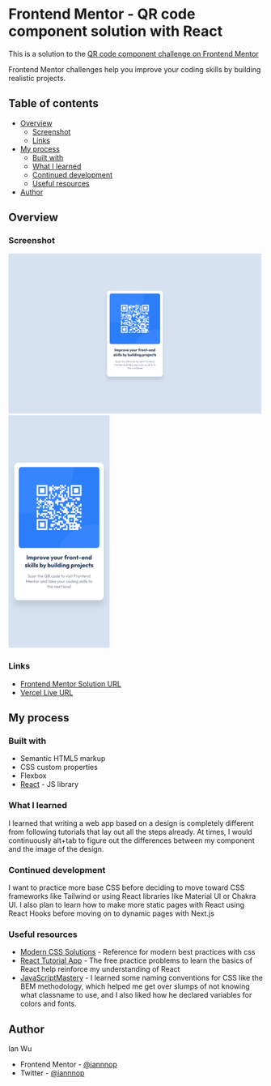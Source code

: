 # Frontend Mentor - QR code component solution with React

This is a solution to the <a href='https://www.frontendmentor.io/challenges/qr-code-component-iux_sIO_H' target='_blank'>QR code component challenge on Frontend Mentor</a>

Frontend Mentor challenges help you improve your coding skills by building realistic projects. 

## Table of contents

- [Overview](#overview)
  - [Screenshot](#screenshot)
  - [Links](#links)
- [My process](#my-process)
  - [Built with](#built-with)
  - [What I learned](#what-i-learned)
  - [Continued development](#continued-development)
  - [Useful resources](#useful-resources)
- [Author](#author)

## Overview

### Screenshot

<img src="./desktop-qr-code-screenshot.png" width=500 />
<img src="./mobile-qr-code-screenshot.png" width=200 />

### Links

- <a href="https://www.frontendmentor.io/solutions/qr-code-component-using-react-aQgTUokv6" target="_blank">Frontend Mentor Solution URL</a>
- <a href="https://qr-code-component-7wi2e1vcu-iannnop.vercel.app/" target="_blank">Vercel Live URL</a>

## My process

### Built with

- Semantic HTML5 markup
- CSS custom properties
- Flexbox
- [React](https://reactjs.org/) - JS library

### What I learned

I learned that writing a web app based on a design is completely different from following tutorials that lay out all the steps already. At times, I would continuously alt+tab to figure out the differences between my component and the image of the design.


### Continued development

I want to practice more base CSS before deciding to move toward CSS frameworks like Tailwind or using React libraries like Material UI or Chakra UI. I also plan to learn how to make more static pages with React using React Hooks before moving on to dynamic pages with Next.js

### Useful resources

- [Modern CSS Solutions](https://moderncss.dev/) - Reference for modern best practices with css
- [React Tutorial App](https://react-tutorial.app/) - The free practice problems to learn the basics of React help reinforce my understanding of React
- [JavaScriptMastery](https://www.youtube.com/c/JavaScriptMastery) - I learned some naming conventions for CSS like the BEM methodology, which helped me get over slumps of not knowing what classname to use, and I also liked how he declared variables for colors and fonts.

## Author
  Ian Wu

- Frontend Mentor - [@iannnop](https://www.frontendmentor.io/profile/iannnop)
- Twitter - [@iannnop](https://www.twitter.com/iannnop)
